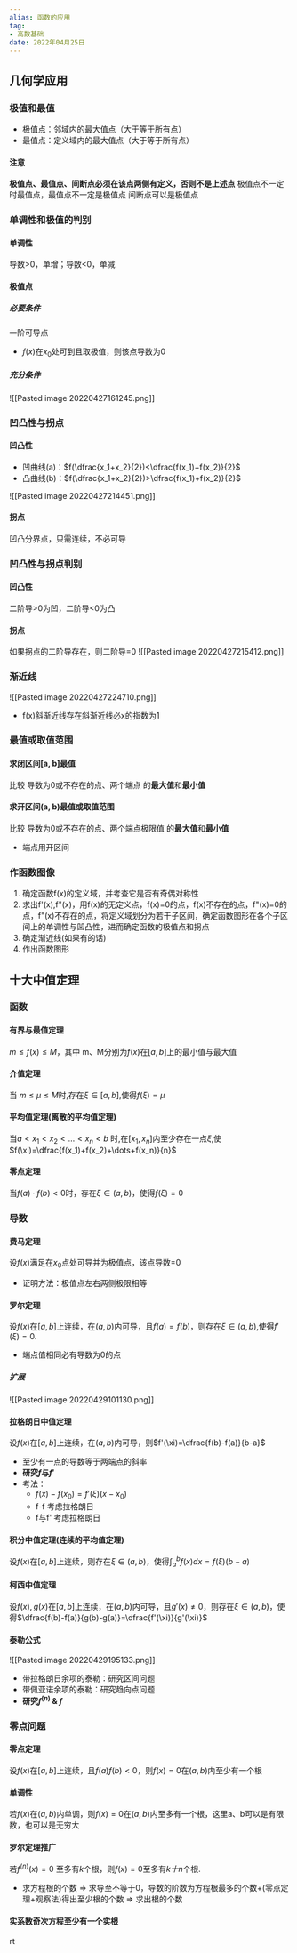 ```yaml
---
alias: 函数的应用
tag:
- 高数基础 
date: 2022年04月25日
---
```

## 几何学应用
### 极值和最值
- 极值点：邻域内的最大值点（大于等于所有点）
- 最值点：定义域内的最大值点（大于等于所有点）
#### 注意
**极值点、最值点、间断点必须在该点两侧有定义，否则不是上述点**
极值点不一定时最值点，最值点不一定是极值点
间断点可以是极值点
### 单调性和极值的判别
#### 单调性
导数>0，单增；导数<0，单减
#### 极值点
##### 必要条件
一阶可导点
- $f(x)$在$x_0$处可到且取极值，则该点导数为0
##### 充分条件
![[Pasted image 20220427161245.png]]
### 凹凸性与拐点
#### 凹凸性
- 凹曲线(a)：$f(\dfrac{x_1+x_2}{2})<\dfrac{f(x_1)+f(x_2)}{2}$
- 凸曲线(b)：$f(\dfrac{x_1+x_2}{2})>\dfrac{f(x_1)+f(x_2)}{2}$

![[Pasted image 20220427214451.png]]
#### 拐点
凹凸分界点，只需连续，不必可导
### 凹凸性与拐点判别
#### 凹凸性
二阶导>0为凹，二阶导<0为凸
#### 拐点
如果拐点的二阶导存在，则二阶导=0
![[Pasted image 20220427215412.png]]

### 渐近线
![[Pasted image 20220427224710.png]]
- f(x)斜渐近线存在斜渐近线必x的指数为1
### 最值或取值范围
#### 求闭区间[a, b]最值
比较 导数为0或不存在的点、两个端点 的**最大值**和**最小值**
#### 求开区间(a, b)最值或取值范围
比较 导数为0或不存在的点、两个端点极限值 的**最大值**和**最小值**
 - 端点用开区间
### 作函数图像
1. 确定函数f(x)的定义域，并考查它是否有奇偶对称性
2. 求出f'(x),f"(x)，用f(x)的无定义点，f(x)=0的点，f(x)不存在的点，f"(x)=0的点，f"(x)不存在的点，将定义域划分为若干子区间，确定函数图形在各个子区间上的单调性与凹凸性，进而确定函数的极值点和拐点
3. 确定渐近线(如果有的话)
4. 作出函数图形

## 十大中值定理
### 函数
#### 有界与最值定理
$m\leq f(x)\leq M$，其中 m、M分别为$f(x)$在$[a,b]$上的最小值与最大值
#### 介值定理
当 $m\leq μ\leq M$时,存在$\xi\in[a,b]$,使得$f(\xi)=\mu$
#### 平均值定理(离散的平均值定理)
当$a<x_1<x_2<\dots<x_n<b$ 时,在$[x_1, x_n]$内至少存在一点$\xi$,使$f(\xi)=\dfrac{f(x_1)+f(x_2)+\dots+f(x_n)}{n}$
#### 零点定理
当$f(a)\cdot f(b)<0$时，存在$\xi\in(a,b)$，使得$f(\xi)=0$
### 导数
#### 费马定理
设$f(x)$满足在$x_0$点处可导并为极值点，该点导数=0
- 证明方法：极值点左右两侧极限相等
#### 罗尔定理
设$f(x)$在$[a,b]$上连续，在$(a,b)$内可导，且$f(a)= f(b)$，则存在$\xi \in(a,b)$,使得$f'(\xi)=0$.
- 端点值相同必有导数为0的点
##### 扩展
![[Pasted image 20220429101130.png]]
#### 拉格朗日中值定理
设$f(x)$在$[a,b]$上连续，在$(a,b)$内可导，则$f'(\xi)=\dfrac{f(b)-f(a)}{b-a}$
- 至少有一点的导数等于两端点的斜率
- **研究$f$与$f'$**
- 考法：
	- $f(x)-f(x_0)=f'(\xi)(x-x_0)$
	- f-f 考虑拉格朗日
	- f与f' 考虑拉格朗日
#### 积分中值定理(连续的平均值定理)
设$f(x)$在$[a,b]$上连续，则存在$\xi\in(a,b)$，使得$\int^{b}_{a}f(x)dx=f(\xi)(b-a)$
#### 柯西中值定理
设$f(x), g(x)$在$[a,b]$上连续，在$(a,b)$内可导，且$g'(x)\neq 0$，则存在$\xi\in(a,b)$，使得$\dfrac{f(b)-f(a)}{g(b)-g(a)}=\dfrac{f'(\xi)}{g'(\xi)}$
#### 泰勒公式
![[Pasted image 20220429195133.png]]
- 带拉格朗日余项的泰勒：研究区间问题
- 带佩亚诺余项的泰勒：研究趋向点问题
- **研究$f^{(n)}$ & $f$**
### 零点问题
#### 零点定理
设$f(x)$在$[a,b]$上连续，且$f(a)f(b)<0$，则$f(x)=0$在$(a,b)$内至少有一个根
#### 单调性
若$f(x)$在$(a,b)$内单调，则$f(x)=0$在$(a,b)$内至多有一个根，这里a、b可以是有限数，也可以是无穷大
#### 罗尔定理推广
若$f^{(n)}(x)=0$ 至多有$k$个根，则$f(x)=0$至多有$k十n$个根.
- 求方程根的个数 => 求导至不等于0，导数的阶数为方程根最多的个数+(零点定理+观察法)得出至少根的个数 => 求出根的个数
#### 实系数奇次方程至少有一个实根
rt













